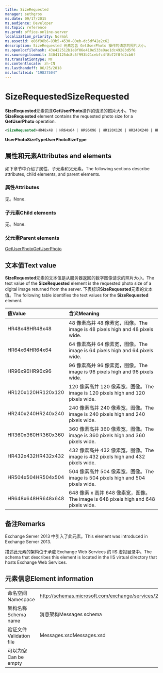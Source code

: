 ```yaml
---
title: SizeRequested
manager: sethgros
ms.date: 09/17/2015
ms.audience: Developer
ms.topic: reference
ms.prod: office-online-server
localization_priority: Normal
ms.assetid: e86f98b6-83b5-4530-80eb-dc5df42e2c62
description: SizeRequested 元素包含 GetUserPhoto 操作的请求的照片大小。
ms.openlocfilehash: 43e422512b1e8f06e410e533e9ae1dc49283d5f6
ms.sourcegitcommit: 34041125dc8c5f993b21cebfc4f8b72f0fd2cb6f
ms.translationtype: MT
ms.contentlocale: zh-CN
ms.lasthandoff: 06/25/2018
ms.locfileid: "19827504"
---
```

# <a name="sizerequested"></a><span data-ttu-id="409b1-103">SizeRequested</span><span class="sxs-lookup"><span data-stu-id="409b1-103">SizeRequested</span></span>

<span data-ttu-id="409b1-104">**SizeRequested**元素包含**GetUserPhoto**操作的请求的照片大小。</span><span class="sxs-lookup"><span data-stu-id="409b1-104">The **SizeRequested** element contains the requested photo size for a **GetUserPhoto** operation.</span></span> 
  
```XML
<SizeRequested>HR48x48 | HR64x64 | HR96X96 | HR120X120 | HR240X240 | HR360X360 | HR432X432 | HR504X504 | HR648X648</SizeRequested>
```

 <span data-ttu-id="409b1-105">**UserPhotoSizeType**</span><span class="sxs-lookup"><span data-stu-id="409b1-105">**UserPhotoSizeType**</span></span>
## <a name="attributes-and-elements"></a><span data-ttu-id="409b1-106">属性和元素</span><span class="sxs-lookup"><span data-stu-id="409b1-106">Attributes and elements</span></span>

<span data-ttu-id="409b1-107">如下章节中介绍了属性、子元素和父元素。</span><span class="sxs-lookup"><span data-stu-id="409b1-107">The following sections describe attributes, child elements, and parent elements.</span></span>
  
### <a name="attributes"></a><span data-ttu-id="409b1-108">属性</span><span class="sxs-lookup"><span data-stu-id="409b1-108">Attributes</span></span>

<span data-ttu-id="409b1-109">无。</span><span class="sxs-lookup"><span data-stu-id="409b1-109">None.</span></span>
  
### <a name="child-elements"></a><span data-ttu-id="409b1-110">子元素</span><span class="sxs-lookup"><span data-stu-id="409b1-110">Child elements</span></span>

<span data-ttu-id="409b1-111">无。</span><span class="sxs-lookup"><span data-stu-id="409b1-111">None.</span></span>
  
### <a name="parent-elements"></a><span data-ttu-id="409b1-112">父元素</span><span class="sxs-lookup"><span data-stu-id="409b1-112">Parent elements</span></span>

[<span data-ttu-id="409b1-113">GetUserPhoto</span><span class="sxs-lookup"><span data-stu-id="409b1-113">GetUserPhoto</span></span>](getuserphoto.md)
  
## <a name="text-value"></a><span data-ttu-id="409b1-114">文本值</span><span class="sxs-lookup"><span data-stu-id="409b1-114">Text value</span></span>

<span data-ttu-id="409b1-115">**SizeRequested**元素的文本值是从服务器返回的数字图像请求的照片大小。</span><span class="sxs-lookup"><span data-stu-id="409b1-115">The text value of the **SizeRequested** element is the requested photo size of a digital image returned from the server.</span></span> <span data-ttu-id="409b1-116">下表标识**SizeRequested**元素的文本值。</span><span class="sxs-lookup"><span data-stu-id="409b1-116">The following table identifies the text values for the **SizeRequested** element.</span></span> 
  
|<span data-ttu-id="409b1-117">**值**</span><span class="sxs-lookup"><span data-stu-id="409b1-117">**Value**</span></span>|<span data-ttu-id="409b1-118">**含义**</span><span class="sxs-lookup"><span data-stu-id="409b1-118">**Meaning**</span></span>|
|:-----|:-----|
|<span data-ttu-id="409b1-119">HR48x48</span><span class="sxs-lookup"><span data-stu-id="409b1-119">HR48x48</span></span>  <br/> |<span data-ttu-id="409b1-120">48 像素高并 48 像素宽，图像。</span><span class="sxs-lookup"><span data-stu-id="409b1-120">The image is 48 pixels high and 48 pixels wide.</span></span>  <br/> |
|<span data-ttu-id="409b1-121">HR64x64</span><span class="sxs-lookup"><span data-stu-id="409b1-121">HR64x64</span></span>  <br/> |<span data-ttu-id="409b1-122">64 像素高并 64 像素宽，图像。</span><span class="sxs-lookup"><span data-stu-id="409b1-122">The image is 64 pixels high and 64 pixels wide.</span></span>  <br/> |
|<span data-ttu-id="409b1-123">HR96x96</span><span class="sxs-lookup"><span data-stu-id="409b1-123">HR96x96</span></span>  <br/> |<span data-ttu-id="409b1-124">96 像素高并 96 像素宽，图像。</span><span class="sxs-lookup"><span data-stu-id="409b1-124">The image is 96 pixels high and 96 pixels wide.</span></span>  <br/> |
|<span data-ttu-id="409b1-125">HR120x120</span><span class="sxs-lookup"><span data-stu-id="409b1-125">HR120x120</span></span>  <br/> |<span data-ttu-id="409b1-126">120 像素高并 120 像素宽，图像。</span><span class="sxs-lookup"><span data-stu-id="409b1-126">The image is 120 pixels high and 120 pixels wide.</span></span>  <br/> |
|<span data-ttu-id="409b1-127">HR240x240</span><span class="sxs-lookup"><span data-stu-id="409b1-127">HR240x240</span></span>  <br/> |<span data-ttu-id="409b1-128">240 像素高并 240 像素宽，图像。</span><span class="sxs-lookup"><span data-stu-id="409b1-128">The image is 240 pixels high and 240 pixels wide.</span></span>  <br/> |
|<span data-ttu-id="409b1-129">HR360x360</span><span class="sxs-lookup"><span data-stu-id="409b1-129">HR360x360</span></span>  <br/> |<span data-ttu-id="409b1-130">360 像素高并 360 像素宽，图像。</span><span class="sxs-lookup"><span data-stu-id="409b1-130">The image is 360 pixels high and 360 pixels wide.</span></span>  <br/> |
|<span data-ttu-id="409b1-131">HR432x432</span><span class="sxs-lookup"><span data-stu-id="409b1-131">HR432x432</span></span>  <br/> |<span data-ttu-id="409b1-132">432 像素高并 432 像素宽，图像。</span><span class="sxs-lookup"><span data-stu-id="409b1-132">The image is 432 pixels high and 432 pixels wide.</span></span>  <br/> |
|<span data-ttu-id="409b1-133">HR504x504</span><span class="sxs-lookup"><span data-stu-id="409b1-133">HR504x504</span></span>  <br/> |<span data-ttu-id="409b1-134">504 像素高并 504 像素宽，图像。</span><span class="sxs-lookup"><span data-stu-id="409b1-134">The image is 504 pixels high and 504 pixels wide.</span></span>  <br/> |
|<span data-ttu-id="409b1-135">HR648x648</span><span class="sxs-lookup"><span data-stu-id="409b1-135">HR648x648</span></span>  <br/> |<span data-ttu-id="409b1-136">648 像素 x 高并 648 像素宽，图像。</span><span class="sxs-lookup"><span data-stu-id="409b1-136">The image is 648 pixels high and 648 pixels wide.</span></span>  <br/> |
   
## <a name="remarks"></a><span data-ttu-id="409b1-137">备注</span><span class="sxs-lookup"><span data-stu-id="409b1-137">Remarks</span></span>

<span data-ttu-id="409b1-138">Exchange Server 2013 中引入了此元素。</span><span class="sxs-lookup"><span data-stu-id="409b1-138">This element was introduced in Exchange Server 2013.</span></span>
  
<span data-ttu-id="409b1-139">描述此元素的架构位于承载 Exchange Web Services 的 IIS 虚拟目录中。</span><span class="sxs-lookup"><span data-stu-id="409b1-139">The schema that describes this element is located in the IIS virtual directory that hosts Exchange Web Services.</span></span>
  
## <a name="element-information"></a><span data-ttu-id="409b1-140">元素信息</span><span class="sxs-lookup"><span data-stu-id="409b1-140">Element information</span></span>

|||
|:-----|:-----|
|<span data-ttu-id="409b1-141">命名空间</span><span class="sxs-lookup"><span data-stu-id="409b1-141">Namespace</span></span>  <br/> |http://schemas.microsoft.com/exchange/services/2006/messages  <br/> |
|<span data-ttu-id="409b1-142">架构名称</span><span class="sxs-lookup"><span data-stu-id="409b1-142">Schema name</span></span>  <br/> |<span data-ttu-id="409b1-143">消息架构</span><span class="sxs-lookup"><span data-stu-id="409b1-143">Messages schema</span></span>  <br/> |
|<span data-ttu-id="409b1-144">验证文件</span><span class="sxs-lookup"><span data-stu-id="409b1-144">Validation file</span></span>  <br/> |<span data-ttu-id="409b1-145">Messages.xsd</span><span class="sxs-lookup"><span data-stu-id="409b1-145">Messages.xsd</span></span>  <br/> |
|<span data-ttu-id="409b1-146">可以为空</span><span class="sxs-lookup"><span data-stu-id="409b1-146">Can be empty</span></span>  <br/> ||
   

